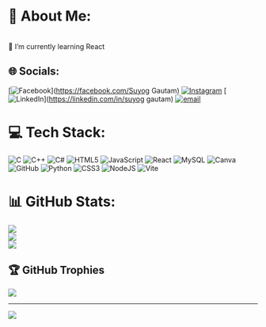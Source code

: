 # 💫 About Me:
<br>🌱 I’m currently learning React<br>


## 🌐 Socials:
[![Facebook](https://img.shields.io/badge/Facebook-%231877F2.svg?logo=Facebook&logoColor=white)](https://facebook.com/Suyog Gautam) [![Instagram](https://img.shields.io/badge/Instagram-%23E4405F.svg?logo=Instagram&logoColor=white)](https://instagram.com/suyoggautam_) [![LinkedIn](https://img.shields.io/badge/LinkedIn-%230077B5.svg?logo=linkedin&logoColor=white)](https://linkedin.com/in/suyog gautam) [![email](https://img.shields.io/badge/Email-D14836?logo=gmail&logoColor=white)](mailto:sutman219@gmail.com) 

# 💻 Tech Stack:
![C](https://img.shields.io/badge/c-%2300599C.svg?style=for-the-badge&logo=c&logoColor=white) ![C++](https://img.shields.io/badge/c++-%2300599C.svg?style=for-the-badge&logo=c%2B%2B&logoColor=white) ![C#](https://img.shields.io/badge/c%23-%23239120.svg?style=for-the-badge&logo=csharp&logoColor=white) ![HTML5](https://img.shields.io/badge/html5-%23E34F26.svg?style=for-the-badge&logo=html5&logoColor=white) ![JavaScript](https://img.shields.io/badge/javascript-%23323330.svg?style=for-the-badge&logo=javascript&logoColor=%23F7DF1E) ![React](https://img.shields.io/badge/react-%2320232a.svg?style=for-the-badge&logo=react&logoColor=%2361DAFB) ![MySQL](https://img.shields.io/badge/mysql-4479A1.svg?style=for-the-badge&logo=mysql&logoColor=white) ![Canva](https://img.shields.io/badge/Canva-%2300C4CC.svg?style=for-the-badge&logo=Canva&logoColor=white) ![GitHub](https://img.shields.io/badge/github-%23121011.svg?style=for-the-badge&logo=github&logoColor=white) ![Python](https://img.shields.io/badge/python-3670A0?style=for-the-badge&logo=python&logoColor=ffdd54) ![CSS3](https://img.shields.io/badge/css3-%231572B6.svg?style=for-the-badge&logo=css3&logoColor=white) ![NodeJS](https://img.shields.io/badge/node.js-6DA55F?style=for-the-badge&logo=node.js&logoColor=white) ![Vite](https://img.shields.io/badge/vite-%23646CFF.svg?style=for-the-badge&logo=vite&logoColor=white)
# 📊 GitHub Stats:
![](https://github-readme-stats.vercel.app/api?username=suyogzz78&theme=gotham&hide_border=false&include_all_commits=true&count_private=true)<br/>
![](https://nirzak-streak-stats.vercel.app/?user=suyogzz78&theme=gotham&hide_border=false)<br/>
![](https://github-readme-stats.vercel.app/api/top-langs/?username=suyogzz78&theme=gotham&hide_border=false&include_all_commits=true&count_private=true&layout=compact)

## 🏆 GitHub Trophies
![](https://github-profile-trophy.vercel.app/?username=suyogzz78&theme=aura&no-frame=false&no-bg=false&margin-w=4)

---
[![](https://visitcount.itsvg.in/api?id=suyogzz78&icon=0&color=0)](https://visitcount.itsvg.in)

<!-- Proudly created with GPRM ( https://gprm.itsvg.in ) -->
